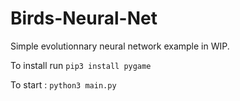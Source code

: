 # Birds-Neural-Net

Simple evolutionnary neural network example in WIP.

To install run `pip3 install pygame`

To start :  `python3 main.py`
